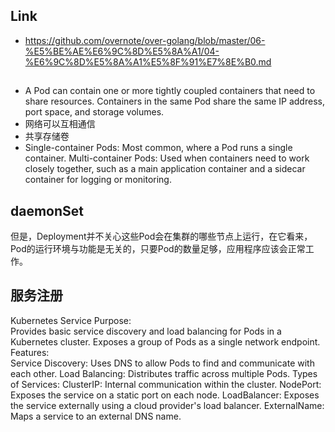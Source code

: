 ## Link

* https://github.com/overnote/over-golang/blob/master/06-%E5%BE%AE%E6%9C%8D%E5%8A%A1/04-%E6%9C%8D%E5%8A%A1%E5%8F%91%E7%8E%B0.md

##    

* A Pod can contain one or more tightly coupled containers that need to share resources.
  Containers in the same Pod share the same IP address, port space, and storage volumes.
* 网络可以互相通信
* 共享存储卷
* Single-container Pods: Most common, where a Pod runs a single container.
  Multi-container Pods: Used when containers need to work closely together, such as a main application container and a
  sidecar container for logging or monitoring.

## daemonSet

但是，Deployment并不关心这些Pod会在集群的哪些节点上运行，在它看来，Pod的运行环境与功能是无关的，只要Pod的数量足够，应用程序应该会正常工作。

## 服务注册
Kubernetes Service
Purpose:  
Provides basic service discovery and load balancing for Pods in a Kubernetes cluster.
Exposes a group of Pods as a single network endpoint.
Features:  
Service Discovery: Uses DNS to allow Pods to find and communicate with each other.
Load Balancing: Distributes traffic across multiple Pods.
Types of Services:
ClusterIP: Internal communication within the cluster.
NodePort: Exposes the service on a static port on each node.
LoadBalancer: Exposes the service externally using a cloud provider's load balancer.
ExternalName: Maps a service to an external DNS name.